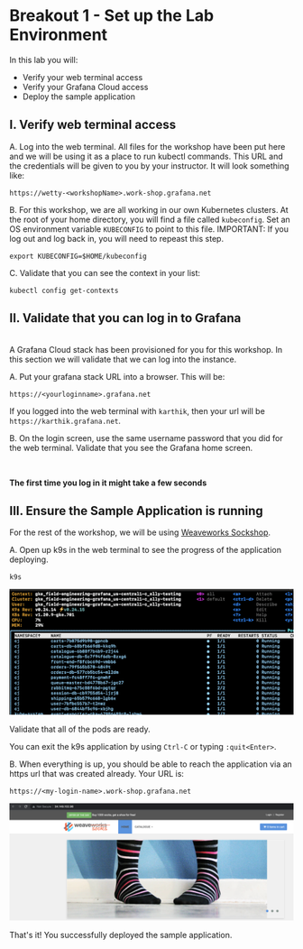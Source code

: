# Breakout 1 - Set up the Lab Environment

In this lab you will:
- Verify your web terminal access
- Verify your Grafana Cloud access
- Deploy the sample application

## I. Verify web terminal access


A. Log into the web terminal. All files for the workshop have been put here and we will be using it as a place to run kubectl commands. This URL and the credentials will be given to you by your instructor. It will look something like:

```
https://wetty-<workshopName>.work-shop.grafana.net
```

B. For this workshop, we are all working in our own Kubernetes clusters. At the root of your home directory, you will find a file called `kubeconfig`. Set an OS environment variable `KUBECONFIG` to point to this file. IMPORTANT: If you log out and log back in, you will need to repeast this step.

```shell
export KUBECONFIG=$HOME/kubeconfig
```

C. Validate that you can see the context in your list:

```shell
kubectl config get-contexts
```

## II. Validate that you can log in to Grafana

<br>
A Grafana Cloud stack has been provisioned for you for this workshop. In this section we will validate that we can log into the instance.

<br>

A. Put your grafana stack URL into a browser. This will be:

```
https://<yourloginname>.grafana.net
```

If you logged into the web terminal with `karthik`, then your url will be `https://karthik.grafana.net`.

B. On the login screen, use the same username password that you did for the web terminal. Validate that you see the Grafana home screen.

<br>

**The first time you log in it might take a few seconds**

## III. Ensure the Sample Application is running

For the rest of the workshop, we will be using [Weaveworks Sockshop](https://microservices-demo.github.io/).

A. Open up k9s in the web terminal to see the progress of the application deploying.

```shell
k9s
```

![k9s console](images/image1.png)

Validate that all of the pods are ready.

You can exit the k9s application by using `Ctrl-C` or typing `:quit<Enter>`.

B. When everything is up, you should be able to reach the application via an https url that was created already. Your URL is:

```
https://<my-login-name>.work-shop.grafana.net
```

![sockshop](images/image4.png)

That's it! You successfully deployed the sample application.

